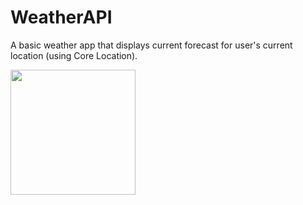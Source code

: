 # WeatherAPI

A basic weather app that displays current forecast for user's current location (using Core Location).
<p float="center">
<img src="https://user-images.githubusercontent.com/22801309/223113503-042292a8-758b-45d4-86e0-ef294d371f99.png" width="200">
</p>
